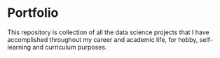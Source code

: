# Portfolio

This repository is collection of all the data science projects that I have accomplished throughout my career and academic life, for hobby, self-learning and curriculum purposes.
